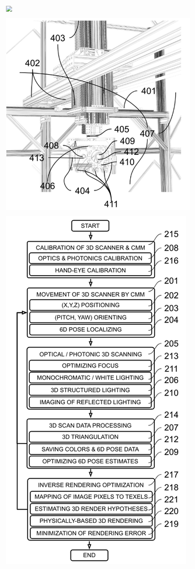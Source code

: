 ![](https://www.3co.ai/iris_portrait.jpg)

![](/media/iris_visual_diagram.png)

![](/media/iris_conceptual_diagram.png)
